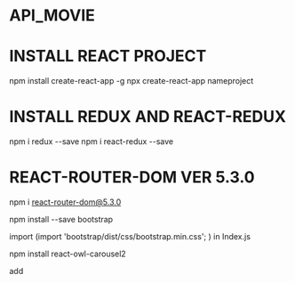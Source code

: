 # API_MOVIE

# INSTALL REACT PROJECT
npm install create-react-app -g
npx create-react-app nameproject

# INSTALL REDUX AND REACT-REDUX
npm i redux --save
npm i react-redux --save

# REACT-ROUTER-DOM VER 5.3.0
npm i react-router-dom@5.3.0


npm install --save bootstrap 

import (import 'bootstrap/dist/css/bootstrap.min.css';  ) in Index.js

npm install react-owl-carousel2

add  <script src="https://code.jquery.com/jquery-3.2.1.slim.min.js"></script><script> at body in Index.html

import
(import React from 'react';
import OwlCarousel from 'react-owl-carousel2';
import 'react-owl-carousel2/style.css';) in component when using
  
# INSTALL ANT Design
  npm i antd
